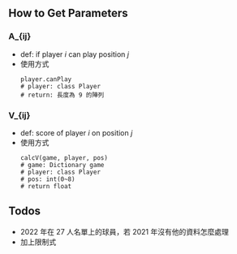 ## How to Get Parameters

### A_{ij}

- def: if player $i$ can play position $j$
- 使用方式
  ```
  player.canPlay
  # player: class Player
  # return: 長度為 9 的陣列
  ```

### V_{ij}

- def: score of player $i$ on position $j$
- 使用方式
  ```
  calcV(game, player, pos)
  # game: Dictionary game
  # player: class Player
  # pos: int(0~8)
  # return float
  ```

## Todos

- 2022 年在 27 人名單上的球員，若 2021 年沒有他的資料怎麼處理
- 加上限制式
